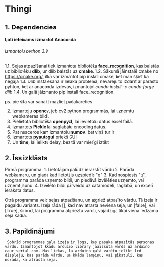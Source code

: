 # Thingi

## 1. Dependencies

#### Ļoti ieteicams izmantot **Anaconda**

###### Izmantoju python 3.9

1.1. Sejas atpazīšanai tiek izmantota bibliotēka **face_recognition**, kas balstās uz bibliotēku **dlib**, un dlib balstās uz **cmake**.
1.2. Sākumā jāinstalē cmake no https://cmake.org/, itkā var izmantot pip install cmake, bet man šķiet ka negāja
1.3. Dlib instalēšana ir lielākā problēma, nevarēju to izdarīt ar parasto pyhton, bet ar anaconda izdevās, izmantojot *conda install -c conda-forge dlib*
1.4. Un galā jāizmanto pip install face_recognition. 

ps. pie šitā var sanākt mazliet pačakarēties

2. Izmantoju **opencv**, jeb cv2 python programmās, lai uzņemtu webkameras bildi.
3. Pielietota bibliotēka **openpyxl**, lai ievietotu datus excel failā.
4. Izmantots **Pickle** lai saglabātu encoding datus.
5. Pat neaceros kam izmantoju **numpy**, bet viņš tur ir
6. Izmantots **pyautogui** priekš GUI
7. Un **time**, lai ieliktu delay, bez tā var mierīgi iztikt

## 2. Īss izklāsts
 
 Pirmā programma:
       1. Lietotājam palūdz ierakstīt vārdu
       2. Parāda webkameru, un giada kad lietotājs uzspiedīs "q"
       3. Kad nospiests "q", programma parāda uzņemto bildi, un piedāvā izvēlēties uzņemto, vai uzņemt jaunu.
       4. Izvēlēto bildi pārveido uz datamodeli, saglabā, un excelī ieraksta datus.
 
 Otrā programma veic sejas atpazīšanu, un atgriež atpazīto vārdu. Tā izeja ir pagaidu variants. Izeja rāda [], kad nav atrasta neviena seja, un [false], vai [True], šobrīd, lai programma atgrieztu vārdu, vajadzīga tikai viena redzama seja kadrā. 
 
 ## 3. Papildinājumi
 
     Šobrīd programmas gala izeja ir logs, kas pasaka atpazītās personas vārdu. Izmantojot kkādu arduino library jāaizsūta vārds uz arduino caur serial com. Man liekas, ka arduino galā varētu ielikt lcd displeju, kas parāda vārdu, un kkādu lampiņu, vai pīkstuli, kas norāda, ka atrasta seja.
     




